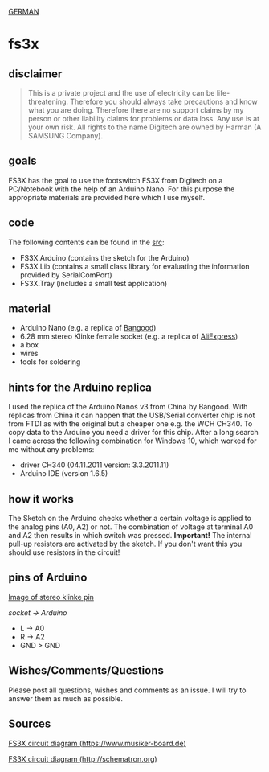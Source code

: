 [GERMAN](https://github.com/lutz/fs3x/blob/master/README.md)

# fs3x

## disclaimer

> This is a private project and the use of electricity can be life-threatening. Therefore you should always take precautions and know what you are doing. Therefore there are no support claims by my person or other liability claims for problems or data loss. Any use is at your own risk. All rights to the name Digitech are owned by Harman (A SAMSUNG Company).

## goals

FS3X has the goal to use the footswitch FS3X from Digitech on a PC/Notebook with the help of an Arduino Nano. For this purpose the appropriate materials are provided here which I use myself.

## code

The following contents can be found in the [src](https://github.com/lutz/fs3x/tree/master/src):

- FS3X.Arduino (contains the sketch for the Arduino)
- FS3X.Lib (contains a small class library for evaluating the information provided by SerialComPort)
- FS3X.Tray (includes a small test application)

## material

- Arduino Nano (e.g. a replica of [Bangood](https://www.banggood.com/3Pcs-ATmega328P-Nano-V3-Controller-Board-Compatible-Arduino-Improved-Version-p-983486.html))
- 6.28 mm stereo Klinke female socket (e.g. a replica of [AliExpress](https://de.aliexpress.com/item/32767247005.html?spm=a2g0s.9042311.0.0.42014c4dqhtAB3))
- a box
- wires
- tools for soldering

## hints for the Arduino replica
I used the replica of the Arduino Nanos v3 from China by Bangood. With replicas from China it can happen that the USB/Serial converter chip is not from FTDI as with the original but a cheaper one e.g. the WCH CH340. To copy data to the Arduino you need a driver for this chip. After a long search I came across the following combination for Windows 10, which worked for me without any problems:
- driver CH340 (04.11.2011 version: 3.3.2011.11)
- Arduino IDE (version 1.6.5)

## how it works

The Sketch on the Arduino checks whether a certain voltage is applied to the analog pins (A0, A2) or not. The combination of voltage at terminal A0 and A2 then results in which switch was pressed. __Important!__ The internal pull-up resistors are activated by the sketch. If you don't want this you should use resistors in the circuit! 

## pins of Arduino

[Image of stereo klinke pin](https://de.wikipedia.org/wiki/Klinkenstecker#/media/Datei:3.5mm_jack_plug_3_norm.svg)

_socket -> Arduino_
- L -> A0 
- R -> A2
- GND > GND

## Wishes/Comments/Questions
Please post all questions, wishes and comments as an issue. I will try to answer them as much as possible.

## Sources

[FS3X circuit diagram (https://www.musiker-board.de)](https://www.musiker-board.de/threads/fs113x-behringer-fs112-goes-fs3x.486045/) 

[FS3X circuit diagram (http://schematron.org)](http://schematron.org/digitech-fs3x-wiring-diagram.html)
